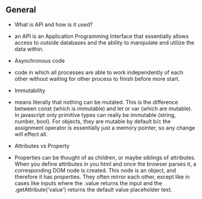 ## General
* What is API and how is it used?
 - an API is an Application Programming Interface that essentially allows access to outside databases and the ability to manipulate and utilize the data within.


* Asynchronous code
 - code in which all processes are able to work independently of each other without waiting for other process to finish before more start.

* Immutability
 - means literally that nothing can be mutated. This is the difference between const (which is immutable) and let or var (which are mutable). In javascript only primitive types can really be immutable (string, number, bool). For objects, they are mutable by default b/c the assignment operator is essentially just a memory pointer, so any change will effect all.

* Attributes vs Property
- Properties can be thought of as children, or maybe siblings of attributes. When you define attributes in you html and once the browser parses it, a corresponding DOM node is created. This node is an object, and therefore it has properties. They often mirror each other, except like in cases like inputs where the .value returns the input and the .getAttribute('value') returns the default value placeholder text.
